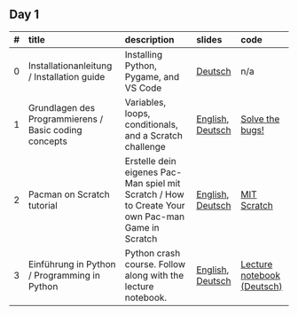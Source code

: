 ## Day 1

| #    | title                                                 | description                                                                                      | slides                                                                                                                                                                                                            | code                                                                                          |
| :--- | :---------------------------------------------------- | :----------------------------------------------------------------------------------------------- | :---------------------------------------------------------------------------------------------------------------------------------------------------------------------------------------------------------------- | :-------------------------------------------------------------------------------------------- |
| 0    | Installationanleitung / Installation guide            | Installing Python, Pygame, and VS Code                                                           | [Deutsch](./Day_1/Slides/0-Installationanleitung.pdf "Installationanleitung")                                                                                                                                            | n/a                                                                                           |
| 1    | Grundlagen des Programmierens / Basic coding concepts | Variables, loops, conditionals, and a Scratch challenge                                          | [English](./Day_1/Slides/1-Basic_coding_concepts.pdf "Basic coding concepts"), [Deutsch](./Day_1/Slides/1-Grundlagen_des_Programmierens.pdf "Grundlagen des Programmierens")                                                    | [Solve the bugs!](https://scratch.mit.edu/projects/723149668/editor/ "Buggy Scratch project") |
| 2    | Pacman on Scratch tutorial                            | Erstelle dein eigenes Pac-Man spiel mit Scratch / How to Create Your own Pac-man Game in Scratch | [English](./Day_1/Slides/2-PacMan_tutorial_in_Scratch_en.pdf "How to Create Your own Pac-man Game in Scratch"), [Deutsch](./Day_1/Slides/2-PacMan_tutorial_in_Scratch_de.pdf "Erstelle dein eigenes Pac-Man spiel mit Scratch") | [MIT Scratch](https://scratch.mit.edu/  "MIT Scratch")                                        |
| 3    | Einführung in Python / Programming in Python          | Python crash course. Follow along with the lecture notebook.                                     | [English](./Day_1/Slides/3-Python_en.pdf "Introduction to Python"), [Deutsch](./Day_1/Slides/3-Python_de.pdf "Einführung in Python")                                                                                            | [Lecture notebook (Deutsch)](./Day_1/Code/Lecture-3-Python-Notebook.ipynb)                    |

